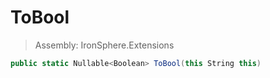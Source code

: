 ﻿

# ToBool

> Assembly: IronSphere.Extensions

```csharp
public static Nullable<Boolean> ToBool(this String this)
```



